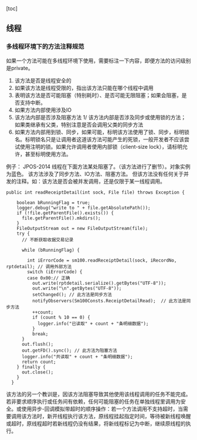 [toc]

## 线程

### 多线程环境下的方法注释规范

如果一个方法可能在多线程环境下使用，需要标注一下内容，即便方法的访问级别是private。

1. 该方法是否是线程安全的
1. 如果该方法是线程受限的，指出该方法只能在哪个线程中调用
1. 表明该方法是否可能阻塞（特别耗时）、是否可能无限阻塞；如果会阻塞，是否支持中断。
  1. 如果方法内部使用涉及IO
  1. 该方法内部是否涉及阻塞方法
  1/ 该方法内部是否涉及同步或使用锁的方法；如果类继承有父类，特别注意是否会调用父类的同步方法
1. 如果方法内部用到锁、同步，如果可能，标明该方法使用了锁、同步，标明锁名。标明锁名只是让调用者这道该方法可能产生的死锁，一般开发者不应该尝试使用注明的锁。如果允许调用者使用内部锁（client-size lock），请标明允许，甚至标明使用方法。

例子：
JPOS-2014
线程在下面方法某处阻塞了。（该方法进行了删节）。对象实例为蓝色。
该方法涉及了同步方法、IO方法、阻塞方法。
但该方法没有任何关于并发的注释。如：该方法是否会被并发调用，还是仅限于某一线程调用。

    public int readReceiptDetail(int sock, File file) throws Exception {

        boolean bRunningFlag = true;
        logger.debug("write to " + file.getAbsolutePath());
        if (!file.getParentFile().exists()) {
          file.getParentFile().mkdirs();
        }
        FileOutputStream out = new FileOutputStream(file);
        try {
          // 不断获取收据交易记录

          while (bRunningFlag) {

            int iErrorCode = sm100.readReceiptDetail(sock, iRecordNo, rptdetail); // 调用外部方法
            switch (iErrorCode) {
            case 0x00:// 正确
              out.write(rptdetail.serialize().getBytes("UTF-8"));
              out.write("\n".getBytes("UTF-8"));
              setChanged(); // 此方法是同步方法
              notifyObservers(Sm100Consts.ReceiptDetailRead);  // 此方法是同步方法
              ++count;
              if (count % 10 == 0) {
                logger.info("已读取" + count + "条明细数据");
              }
              break;
          }
          out.flush();
          out.getFD().sync(); // 此方法为阻塞方法
          logger.info("共读取" + count + "条明细数据");
          return count;
        } finally {
          out.close();
        }
      }

该方法的另一个教训是，因该方法阻塞导致其他使用该线程调用的任务不能完成。若非要求顺序执行或任务间有依赖，任何可能阻塞的任务在单独线程里调用为安全。或使用异步-回调模拟带超时的顺序操作：若一个方法调用不支持超时，当需要调用该方法时，新开线程执行该方法，原线程挂起指定时间，等待被新线程唤醒或超时，原线程超时若新线程仍没有结果，将新线程标记为中断，继续原线程的执行。